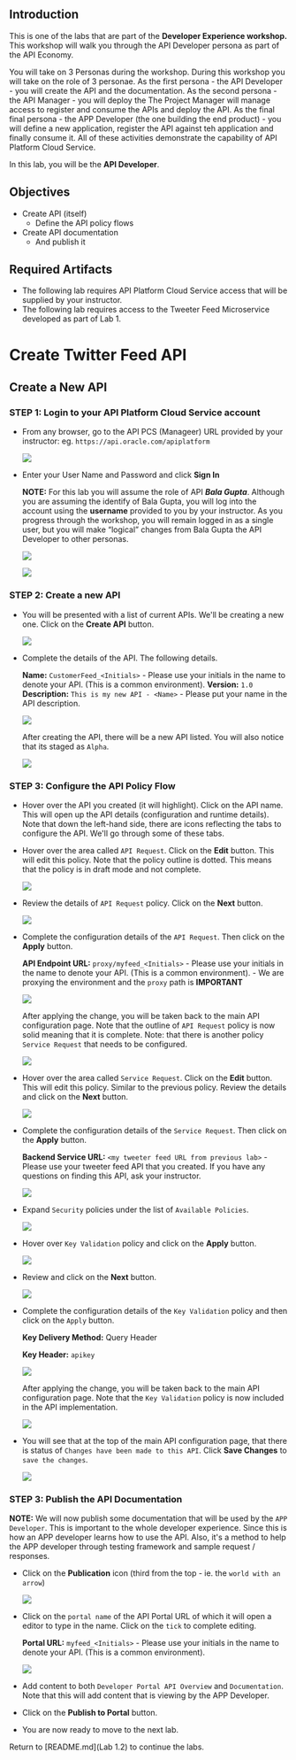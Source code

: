 ## Introduction

This is one of the labs that are part of the **Developer Experience workshop.** This workshop will walk you through the API Developer persona as part of the API Economy.

You will take on 3 Personas during the workshop. During this workshop you will take on the role of 3 personae. As the first persona - the API Developer - you will create the API and the documentation.  As the second persona - the API Manager - you will deploy the The Project Manager will manage access to register and consume the APIs and deploy the API. As the final final persona - the APP Developer (the one building the end product) - you will define a new application, register the API against teh application and finally consume it. All of these activities demonstrate the capability of API Platform Cloud Service.

In this lab, you will be the **API Developer**.

## Objectives

- Create API (itself)
    - Define the API policy flows
- Create API documentation
    - And publish it

## Required Artifacts
- The following lab requires API Platform Cloud Service access that will be supplied by your instructor.
- The following lab requires access to the Tweeter Feed Microservice developed as part of Lab 1.

# Create Twitter Feed API

## Create a New API

### **STEP 1**: Login to your API Platform Cloud Service account

- From any browser, go to the API PCS (Manageer) URL provided by your instructor:
    eg. `https://api.oracle.com/apiplatform`

    ![](images/api-login-001.png)

- Enter your User Name and Password and click **Sign In**

  **NOTE:** For this lab you will assume the role of API ***Bala Gupta***. Although you are assuming the identify of Bala Gupta, you will log into the account using the **username** provided to you by your instructor. As you progress through the workshop, you will remain logged in as a single user, but you will make “logical” changes from Bala Gupta the API Developer to other personas.

    ![](images/bala.png)

    ![](images/api-login-002.png)
	
### **STEP 2**: Create a new API

- You will be presented with a list of current APIs. We'll be creating a new one. Click on the **Create API** button.

    ![](images/api-create_api-001.png)

- Complete the details of the API. The following details.

	**Name:** `CustomerFeed_<Initials>`
		- Please use your initials in the name to denote your API. (This is a common environment).
	**Version:** `1.0`
	**Description:** `This is my new API - <Name>`
		- Please put your name in the API description.

    ![](images/api-create_api-002.png)
	
	After creating the API, there will be a new API listed. You will also notice that its staged as `Alpha`.

    ![](images/api-create_api-003.png)
	
### **STEP 3**: Configure the API Policy Flow

- Hover over the API you created (it will highlight). Click on the API name. This will open up the API details (configuration and runtime details). Note that down the left-hand side, there are icons reflecting the tabs to configure the API. We'll go through some of these tabs.

- Hover over the area called `API Request`. Click on the **Edit** button. This will edit this policy. Note that the policy outline is dotted. This means that the policy is in draft mode and not complete.

    ![](images/api-create_api-004.png)

- Review the details of `API Request` policy. Click on the **Next** button.

    ![](images/api-create_api-005.png)

- Complete the configuration details of the `API Request`. Then click on the **Apply** button.

	**API Endpoint URL:** `proxy/myfeed_<Initials>`
		- Please use your initials in the name to denote your API. (This is a common environment).
		- We are proxying the environment and the `proxy` path is **IMPORTANT**

	![](images/api-create_api-006.png)

	After applying the change, you will be taken back to the main API configuration page. Note that the outline of `API Request` policy is now solid meaning that it is complete. Note: that there is another policy `Service Request` that needs to be configured.

	![](images/api-create_api-007.png)

- Hover over the area called `Service Request`. Click on the **Edit** button. This will edit this policy. Similar to the previous policy. Review the details and click on the **Next** button.

	![](images/api-create_api-008.png)

- Complete the configuration details of the `Service Request`. Then click on the **Apply** button.

	**Backend Service URL:** `<my tweeter feed URL from previous lab>`
		- Please use your tweeter feed API that you created. If you have any questions on finding this API, ask your instructor.

	![](images/api-create_api-009.png)

- Expand `Security` policies under the list of `Available Policies`.

	![](images/api-create_api-020.png)

- Hover over `Key Validation` policy and click on the **Apply** button.

	![](images/api-create_api-021.png)

- Review and click on the **Next** button.

	![](images/api-create_api-022.png)

- Complete the configuration details of the `Key Validation` policy and then click on the `Apply` button.

	**Key Delivery Method:** Query Header

	**Key Header:** `apikey`

	![](images/api-create_api-023.png)
	
	After applying the change, you will be taken back to the main API configuration page. Note that the `Key Validation` policy is now included in the API implementation.
	
	![](images/api-create_api-024.png)	
	
- You will see that at the top of the main API configuration page, that there is status of `Changes have been made to this API`. Click **Save Changes** to `save the changes`.

	![](images/api-create_api-010.png)

### **STEP 3**: Publish the API Documentation

  **NOTE:** We will now publish some documentation that will be used by the `APP Developer`. This is important to the whole developer experience. Since this is how an APP developer learns how to use the API. Also, it's a method to help the APP developer through testing framework and sample request / responses.

- Click on the **Publication** icon (third from the top - ie. the `world with an arrow`)

	![](images/api-create_api-011.png)

- Click on the `portal name` of the API Portal URL of which it will open a editor to type in the name. Click on the `tick` to complete editing.

	**Portal URL:** `myfeed_<Initials>`
		- Please use your initials in the name to denote your API. (This is a common environment).

	![](images/api-create_api-012.png)

- Add content to both `Developer Portal API Overview` and `Documentation`. Note that this will add content that is viewing by the APP Developer.

- Click on the **Publish to Portal** button.

- You are now ready to move to the next lab.

Return to [README.md](Lab 1.2) to continue the labs.